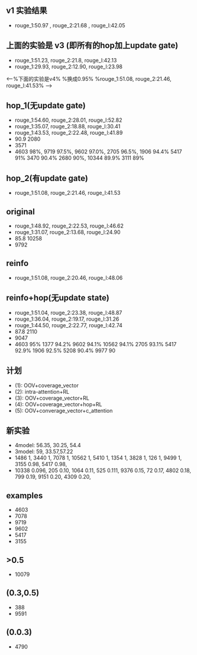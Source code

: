 ## v1 实验结果
* rouge_1:50.97 , rouge_2:21.68 , rouge_l:42.05

## 上面的实验是 v3 (即所有的hop加上update gate)
* rouge_1:51.23, rouge_2:21.8, rouge_l:42.13
* rouge_1:29.93, rouge_2:12.90, rouge_l:23.98

<--%下面的实验是v4%
%换成0.95%
%rouge_1:51.08, rouge_2:21.46, rouge_l:41.53% -->

## hop_1(无update gate)
* rouge_1:54.60, rouge_2:28.01, rouge_l:52.82
* rouge_1:35.07, rouge_2:18.88, rouge_l:30.41
* rouge_1:43.53, rouge_2:22.48, rouge_l:41.89
* 90.9 2080
* 3571
* 4603 98%, 
  9719 97.5%, 
  9602 97.0%, 
  2705 96.5%, 
  1906 94.4%
  5417 91%
  3470 90.4%
  2680 90%, 
  10344 89.9%
  3111 89%

## hop_2(有update gate)
* rouge_1:51.08, rouge_2:21.46, rouge_l:41.53

## original
* rouge_1:48.92, rouge_2:22.53, rouge_l:46.62
* rouge_1:31.07, rouge_2:13.68, rouge_l:24.90
* 85.8 10258
* 9792

## reinfo
* rouge_1:51.08, rouge_2:20.46, rouge_l:48.06

## reinfo+hop(无update state)
* rouge_1:51.04, rouge_2:23.38, rouge_l:48.87
* rouge_1:36.04, rouge_2:19.17, rouge_l:31.26
* rouge_1:44.50, rouge_2:22.77, rouge_l:42.74
* 87.8 2110
* 9047
* 4603 95%
  1377  94.2%
  9602  94.1%
  10562 94.1%
  2705  93.1%
  5417  92.9%
  1906  92.5%
  5208  90.4%
  9977  90

## 计划
* (1): OOV+coverage_vector
* (2): intra-attention+RL
* (3): OOV+coverage_vector+RL
* (4): OOV+coverage_vector+hop+RL
* (5): OOV+converage_vector+c_attention

## 新实验
* 4model: 56.35, 30.25, 54.4
* 3model: 59, 33.57,57.22
* 1486 1,
  3440 1,
  7078 1,
  10562 1,
  5410 1,
  1354 1,
  3828 1,
  126 1,
  9499 1,
  3155 0.98,
  5417 0.98,
 * 10338 0.096,
    205 0.10,
    1064 0.11,
    525 0.111,
    9376 0.15,
    72 0.17,
    4802 0.18,
    799 0.19,
    9151 0.20,
    4309 0.20,
    
## examples
* 4603
* 7078
* 9719
* 9602
* 5417
* 3155
## >0.5
* 10079
## (0.3,0.5)
* 388
* 9591
## (0.0.3)
* 4790
